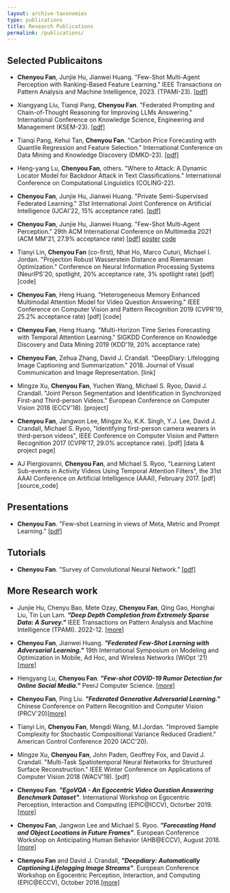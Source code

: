 ```yaml
---
layout: archive-taxonomies
type: publications
title: Research Publications
permalink: /publications/
---
```




## Selected Publicaitons
* **Chenyou Fan**, Junjie Hu, Jianwei Huang. "Few-Shot Multi-Agent Perception with Ranking-Based Feature Learning." IEEE Transactions on Pattern Analysis and Machine Intelligence, 2023. (TPAMI-23). [[pdf]](https://ieeexplore.ieee.org/document/10149393?_blank)

* Xiangyang Liu, Tianqi Pang, **Chenyou Fan**. "Federated Prompting and Chain-of-Thought Reasoning for Improving LLMs Answering." International Conference on Knowledge Science, Engineering and Management (KSEM-23). [[pdf]]( https://arxiv.org/abs/2304.13911?_blank)

* Tianqi Pang, Kehui Tan, **Chenyou Fan**. "Carbon Price Forecasting with Quantile Regression and Feature Selection." International Conference on Data Mining and Knowledge Discovery (DMKD-23). [[pdf]]( https://arxiv.org/abs/2305.03224?_blank)

* Heng-yang Lu, **Chenyou Fan**, others. "Where to Attack: A Dynamic Locator Model for Backdoor Attack in Text Classifications." International Conference on Computational Linguistics (COLING-22).

* **Chenyou Fan**, Junjie Hu, Jianwei Huang. "Private Semi-Supervised Federated Learning." 31st International Joint Conference on Artificial Intelligence (IJCAI'22, 15% acceptance rate). [[pdf]](https://www.ijcai.org/proceedings/2022/279?_blank)

* **Chenyou Fan**, Junjie Hu, Jianwei Huang. "Few-Shot Multi-Agent Perception." 29th ACM International Conference on Multimedia 2021 (ACM MM'21, 27.9% acceptance rate) [[pdf]](./docs/fs_map_1.pdf?_blank) [poster](./docs/mm21_poster.pdf?_blank) [code](https://github.com/fanchenyou/fs-map-project?_blank)




* Tianyi Lin, **Chenyou Fan** (co-first), Nhat Ho, Marco Cuturi, Michael I. Jordan. "Projection Robust Wasserstein Distance and Riemannian Optimization." Conference on Neural Information Processing Systems (NeurIPS'20, spotlight, 20% acceptance rate, 3% spotlight rate) [pdf] [code]


* **Chenyou Fan**, Heng Huang. "Heterogeneous Memory Enhanced Multimodal Attention Model for Video Question Answering." IEEE Conference on Computer Vision and Pattern Recognition 2019 (CVPR'19, 25.2% acceptance rate) [pdf] [code]

* **Chenyou Fan**, Heng Huang. "Multi-Horizon Time Series Forecasting with Temporal Attention Learning." SIGKDD Conference on Knowledge Discovery and Data Mining 2019 (KDD'19, 20% acceptance rate)

* **Chenyou Fan**, Zehua Zhang, David J. Crandall. "DeepDiary: Lifelogging Image Captioning and Summarization." 2018. Journal of Visual Communication and Image Representation. [link]

* Mingze Xu, **Chenyou Fan**, Yuchen Wang, Michael S. Ryoo, David J. Crandall. "Joint Person Segmentation and Identification in Synchronized First-and Third-person Videos." European Conference on Computer Vision 2018 (ECCV'18). [project]

* **Chenyou Fan**, Jangwon Lee, Mingze Xu, K.K. Singh, Y.J. Lee, David J. Crandall, Michael S. Ryoo, "Identifying first-person camera wearers in third-person videos", IEEE Conference on Computer Vision and Pattern Recognition 2017 (CVPR'17, 29.0% acceptance rate). [pdf] [data & project page]

* AJ Piergiovanni, **Chenyou Fan**, and Michael S. Ryoo, "Learning Latent Sub-events in Activity Videos Using Temporal Attention Filters", the 31st AAAI Conference on Artificial Intelligence (AAAI), February 2017. [pdf] [source_code]


## Presentations
* **Chenyou Fan**. "Few-shot Learning in views of Meta, Metric and Prompt Learning." [[pdf]](https://fanchenyou.github.io/homepage/docs/FSL.pdf)

## Tutorials
* **Chenyou Fan**. "Survey of Convolutional Neural Network." [[pdf]](https://fanchenyou.github.io/homepage/docs/cnn_survey.pdf)


## More Research work
* Junjie Hu, Chenyu Bao, Mete Ozay, **Chenyou Fan**, Qing Gao, Honghai Liu, Tin Lun Lam. ***"Deep Depth Completion from Extremely Sparse Data: A Survey."*** IEEE Transactions on Pattern Analysis and Machine Intelligence (TPAMI). 2022-12. [[more]](https://arxiv.org/abs/2205.05335)

* **Chenyou Fan**, Jianwei Huang. ***"Federated Few-Shot Learning with Adversarial Learning."*** 19th International Symposium on Modeling and Optimization in Mobile, Ad Hoc, and Wireless Networks (WiOpt '21)[[more]](https://arxiv.org/abs/2104.00365)

* Hengyang Lu, **Chenyou Fan**. ***"Few-shot COVID-19 Rumor Detection for Online Social Media."*** PeerJ Computer Science. [[more]](https://peerj.com/articles/cs-688/)

* **Chenyou Fan**, Ping Liu. ***"Federated Generative Adversarial Learning."*** Chinese Conference on Pattern Recognition and Computer Vision (PRCV'20)[[more]](https://arxiv.org/abs/2005.03793)
 
* Tianyi Lin, **Chenyou Fan**, Mengdi Wang, M.I.Jordan. "Improved Sample Complexity for Stochastic Compositional Variance Reduced Gradient." American Control Conference 2020 (ACC'20).


* Mingze Xu, **Chenyou Fan**, John Paden, Geoffrey Fox, and David J. Crandall. "Multi-Task Spatiotemporal Neural Networks for Structured Surface Reconstruction." IEEE Winter Conference on Applications of Computer Vision 2018 (WACV’18). [pdf]

* **Chenyou Fan**. ***"EgoVQA - An Egocentric Video Question Answering Benchmark Dataset"***. International Workshop on Egocentric Perception, Interaction and Computing (EPIC@ICCV), Octorber 2019.[[more]](https://openaccess.thecvf.com/content_ICCVW_2019/html/EPIC/Fan_EgoVQA_-_An_Egocentric_Video_Question_Answering_Benchmark_Dataset_ICCVW_2019_paper.html)

* **Chenyou Fan**, Jangwon Lee and Michael S. Ryoo. ***"Forecasting Hand and Object Locations in Future Frames"***. European Conference Workshop on Anticipating Human Behavior (AHB@ECCV), August 2018.[[more]](https://arxiv.org/abs/1705.07328)

* **Chenyou Fan** and David J. Crandall, ***"Deepdiary: Automatically Captioning Lifelogging Image Streams"***. European Conference Workshop on Egocentric Perception, Interaction, and Computing (EPIC@ECCV), October 2016.[[more]](http://vision.soic.indiana.edu/projects/deepdiary-automatically-captioning-lifelogging-image-streams/)